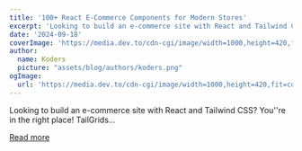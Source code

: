 ```yaml
---
title: '100+ React E-Commerce Components for Modern Stores'
excerpt: 'Looking to build an e-commerce site with React and Tailwind CSS? You''re in the right place! TailGrids...'
date: '2024-09-18'
coverImage: 'https://media.dev.to/cdn-cgi/image/width=1000,height=420,fit=cover,gravity=auto,format=auto/https%3A%2F%2Fdev-to-uploads.s3.amazonaws.com%2Fuploads%2Farticles%2F7frolrpam6lpaf0izqab.png'
author:
  name: Koders
  picture: "assets/blog/authors/koders.png"
ogImage:
  url: 'https://media.dev.to/cdn-cgi/image/width=1000,height=420,fit=cover,gravity=auto,format=auto/https%3A%2F%2Fdev-to-uploads.s3.amazonaws.com%2Fuploads%2Farticles%2F7frolrpam6lpaf0izqab.png'
---
```


Looking to build an e-commerce site with React and Tailwind CSS? You''re in the right place! TailGrids...

[Read more](https://dev.to/tailwindcss/react-e-commerce-components-4nd4)
